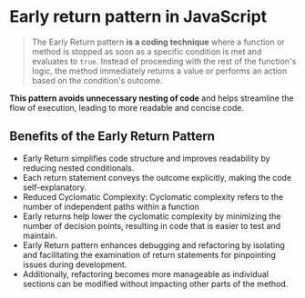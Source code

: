 # Early return pattern in JavaScript

> The Early Return pattern **is a coding technique** where a function or method is stopped as soon as a specific condition is met and evaluates to `true`. Instead of proceeding with the rest of the function's logic, the method immediately returns a value or performs an action based on the condition's outcome.

**This pattern avoids unnecessary nesting of code** and helps streamline the flow of execution, leading to more readable and concise code.

## Benefits of the Early Return Pattern

- Early Return simplifies code structure and improves readability by reducing nested conditionals. 
- Each return statement conveys the outcome explicitly, making the code self-explanatory.
- Reduced Cyclomatic Complexity: Cyclomatic complexity refers to the number of independent paths within a function
- Early returns help lower the cyclomatic complexity by minimizing the number of decision points, resulting in code that is easier to test and maintain.
- Early Return pattern enhances debugging and refactoring by isolating and facilitating the examination of return statements for pinpointing issues during development. 
- Additionally, refactoring becomes more manageable as individual sections can be modified without impacting other parts of the method.